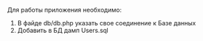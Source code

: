 Для работы приложения необходимо:
1. В файде db/db.php указать свое соединение к Базе данных
2. Добавить в БД дамп Users.sql
